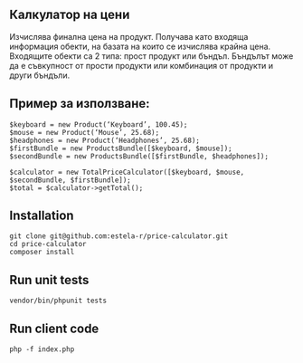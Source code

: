 ## Калкулатор на цени

Изчислява финална цена на продукт. Получава като входяща информация обекти, на базата на които се изчислява крайна цена. Входящите обекти са 2 типа: прост продукт или бъндъл. Бъндълът може да е съвкупност от прости продукти или комбинация от продукти и други бъндъли. 

## Пример за използване: 

```
$keyboard = new Product(‘Keyboard’, 100.45); 
$mouse = new Product(‘Mouse’, 25.68); 
$headphones = new Product(‘Headphones’, 25.68); 
$firstBundle = new ProductsBundle([$keyboard, $mouse]); 
$secondBundle = new ProductsBundle([$firstBundle, $headphones]); 

$calculator = new TotalPriceCalculator([$keyboard, $mouse, $secondBundle, $firstBundle]); 
$total = $calculator->getTotal();
```

## Installation
```
git clone git@github.com:estela-r/price-calculator.git
cd price-calculator
composer install
```

## Run unit tests
```
vendor/bin/phpunit tests
```

## Run client code
```
php -f index.php
```
